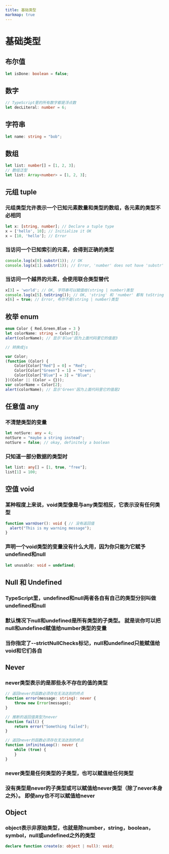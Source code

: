 ```yaml
---
title: 基础类型
markmap: true
---
```


# 基础类型

## 布尔值

```ts
let isDone: boolean = false;
```

## 数字

```ts
// TypeScript里的所有数字都是浮点数
let decLiteral: number = 6;
```

## 字符串

```ts
let name: string = "bob";
```

## 数组

```ts
let list: number[] = [1, 2, 3];
// 数组泛型
let list: Array<number> = [1, 2, 3];
```

## 元组 tuple

### 元组类型允许表示一个已知元素数量和类型的数组，各元素的类型不必相同

```ts
let x: [string, number]; // Declare a tuple type
x = ['hello', 10]; // Initialize it OK
x = [10, 'hello']; // Error
```

### 当访问一个已知索引的元素，会得到正确的类型

```ts
console.log(x[0].substr(1)); // OK
console.log(x[1].substr(1)); // Error, 'number' does not have 'substr'
```

### 当访问一个越界的元素，会使用联合类型替代

```ts
x[3] = 'world'; // OK, 字符串可以赋值给(string | number)类型
console.log(x[5].toString()); // OK, 'string' 和 'number' 都有 toString
x[6] = true; // Error, 布尔不是(string | number)类型
```

## 枚举 enum

```ts
enum Color { Red,Green,Blue = 3 }
let colorName: string = Color[3];
alert(colorName); // 显示'Blue'因为上面代码里它的值是3

// 转换成js

var Color;
(function (Color) {
    Color[Color["Red"] = 0] = "Red";
    Color[Color["Green"] = 1] = "Green";
    Color[Color["Blue"] = 3] = "Blue";
})(Color || (Color = {}));
var colorName = Color[2];
alert(colorName); // 显示'Green'因为上面代码里它的值是2
```

## 任意值 any

### 不清楚类型的变量

```ts
let notSure: any = 4;
notSure = "maybe a string instead";
notSure = false; // okay, definitely a boolean
```

### 只知道一部分数据的类型时

```ts
let list: any[] = [1, true, "free"];
list[1] = 100;
```

## 空值 void

### 某种程度上来说，void类型像是与any类型相反，它表示没有任何类型

```ts
function warnUser(): void { // 没有返回值
  alert("This is my warning message");
}
```

### 声明一个void类型的变量没有什么大用，因为你只能为它赋予undefined和null

```ts
let unusable: void = undefined;
```

## Null 和 Undefined

### TypeScript里，undefined和null两者各自有自己的类型分别叫做undefined和null

### 默认情况下null和undefined是所有类型的子类型。 就是说你可以把null和undefined赋值给number类型的变量

### 当你指定了--strictNullChecks标记，null和undefined只能赋值给void和它们各自

## Never

### never类型表示的是那些永不存在的值的类型

```ts
// 返回never的函数必须存在无法达到的终点
function error(message: string): never {
    throw new Error(message);
}

// 推断的返回值类型为never
function fail() {
    return error("Something failed");
}

// 返回never的函数必须存在无法达到的终点
function infiniteLoop(): never {
    while (true) {
    }
}
```

### never类型是任何类型的子类型，也可以赋值给任何类型

### 没有类型是never的子类型或可以赋值给never类型（除了never本身之外）。 即使any也不可以赋值给never

## Object

### object表示非原始类型，也就是除number，string，boolean，symbol，null或undefined之外的类型

```ts
declare function create(o: object | null): void;
```
